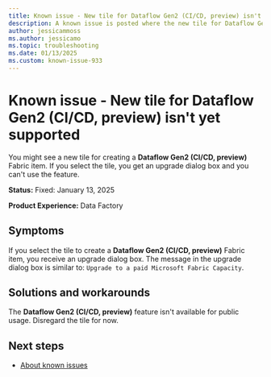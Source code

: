```yaml
---
title: Known issue - New tile for Dataflow Gen2 (CI/CD, preview) isn't yet supported
description: A known issue is posted where the new tile for Dataflow Gen2 (CI/CD, preview) isn't yet supported.
author: jessicammoss
ms.author: jessicamo
ms.topic: troubleshooting  
ms.date: 01/13/2025
ms.custom: known-issue-933
---
```


# Known issue - New tile for Dataflow Gen2 (CI/CD, preview) isn't yet supported

You might see a new tile for creating a **Dataflow Gen2 (CI/CD, preview)** Fabric item. If you select the tile, you get an upgrade dialog box and you can't use the feature.

**Status:** Fixed: January 13, 2025

**Product Experience:** Data Factory

## Symptoms

If you select the tile to create a **Dataflow Gen2 (CI/CD, preview)** Fabric item, you receive an upgrade dialog box. The message in the upgrade dialog box is similar to: `Upgrade to a paid Microsoft Fabric Capacity`.

## Solutions and workarounds

The **Dataflow Gen2 (CI/CD, preview)** feature isn't available for public usage. Disregard the tile for now.

## Next steps

- [About known issues](https://support.fabric.microsoft.com/known-issues)
